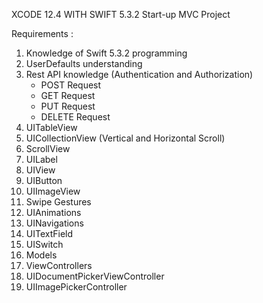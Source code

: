 XCODE 12.4 WITH SWIFT 5.3.2 Start-up MVC Project

Requirements :

1. Knowledge of Swift 5.3.2 programming
2. UserDefaults understanding
3. Rest API knowledge (Authentication and Authorization)
   * POST Request
   * GET Request
   * PUT Request
   * DELETE Request
4. UITableView
6. UICollectionView (Vertical and Horizontal Scroll)
7. ScrollView
8. UILabel
9. UIView
10. UIButton
11. UIImageView
12. Swipe Gestures
13. UIAnimations
14. UINavigations
15. UITextField
16. UISwitch
17. Models
18. ViewControllers
19. UIDocumentPickerViewController
20. UIImagePickerController